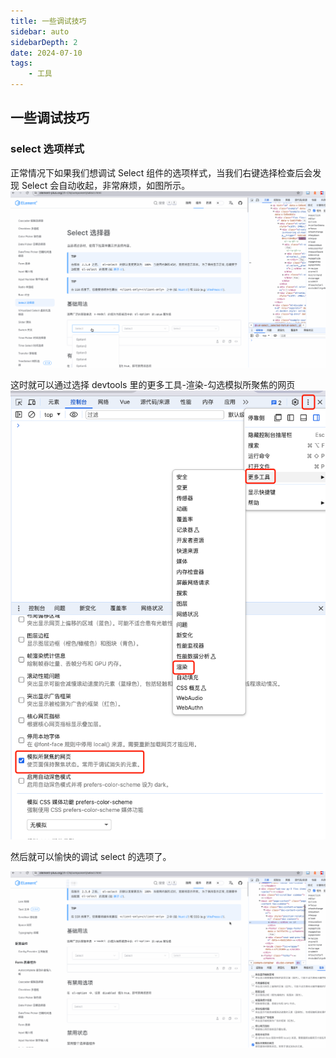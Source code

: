 ```yaml
---
title: 一些调试技巧
sidebar: auto
sidebarDepth: 2
date: 2024-07-10
tags:
    - 工具
---
```


## 一些调试技巧

### select 选项样式

正常情况下如果我们想调试 Select 组件的选项样式，当我们右键选择检查后会发现 Select 会自动收起，非常麻烦，如图所示。
![](https://raw.githubusercontent.com/AprilTong/image/master/select.gif)

这时就可以通过选择 devtools 里的更多工具-渲染-勾选模拟所聚焦的网页
![](https://raw.githubusercontent.com/AprilTong/image/master/20240710110140.png)

然后就可以愉快的调试 select 的选项了。

![](https://raw.githubusercontent.com/AprilTong/image/master/select1.gif)
